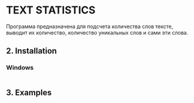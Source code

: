 # TEXT STATISTICS
Программа предназначена для подсчета количества слов тексте, выводит их количество, количество уникальных слов и сами эти слова.
## 2. Installation
### Windows
```

```
## 3. Examples

